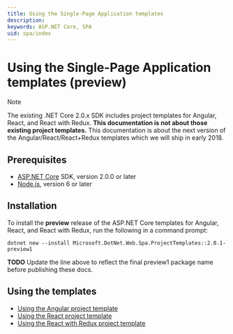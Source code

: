 ```yaml
---
title: Using the Single-Page Application templates
description: 
keywords: ASP.NET Core, SPA
uid: spa/index
---
```

# Using the Single-Page Application templates (preview)

> [!NOTE]
> The existing .NET Core 2.0.x SDK includes project templates for Angular, React, and React with Redux. **This documentation is not about those existing project templates.** This documentation is about the next version of the Angular/React/React+Redux templates which we will ship in early 2018.

## Prerequisites

* [ASP.NET Core](https://www.microsoft.com/net/core/) SDK, version 2.0.0 or later
* [Node.js](https://nodejs.org), version 6 or later

## Installation

To install the **preview** release of the ASP.NET Core templates for Angular, React, and React with Redux, run the following in a command prompt:

    dotnet new --install Microsoft.DotNet.Web.Spa.ProjectTemplates::2.0.1-preview1

**TODO** Update the line above to reflect the final preview1 package name before publishing these docs.

## Using the templates

- [Using the Angular project template](xref:spa/angular)
- [Using the React project template](xref:spa/react)
- [Using the React with Redux project template](xref:spa/react-with-redux)
